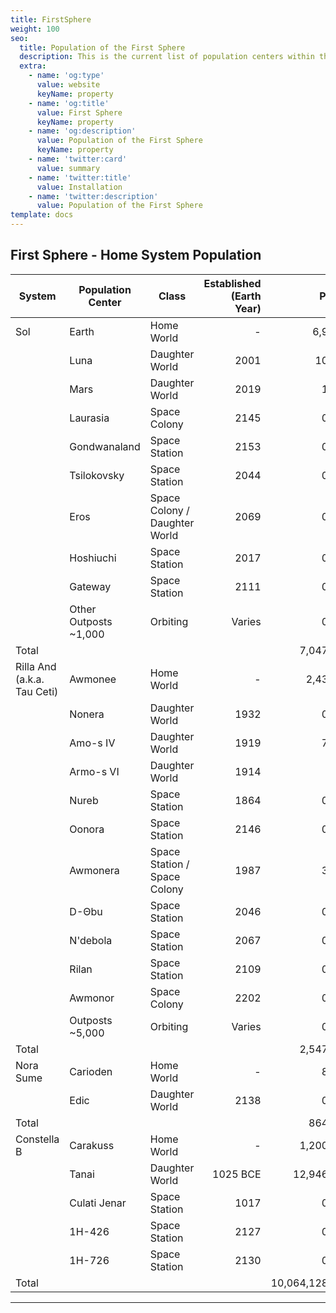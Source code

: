 ```yaml
---
title: FirstSphere
weight: 100
seo:
  title: Population of the First Sphere
  description: This is the current list of population centers within the First Sphere
  extra:
    - name: 'og:type'
      value: website
      keyName: property
    - name: 'og:title'
      value: First Sphere
      keyName: property
    - name: 'og:description'
      value: Population of the First Sphere
      keyName: property
    - name: 'twitter:card'
      value: summary
    - name: 'twitter:title'
      value: Installation
    - name: 'twitter:description'
      value: Population of the First Sphere
template: docs
---
```


## First Sphere - Home System Population

|   System                       |   Population Center      |   Class                          |   Established (Earth Year)  |            Pop M  |   Primary Race    |
|--------------------------------|--------------------------|----------------------------------|----------------------------:|------------------:|-------------------|
|   Sol                          |   Earth                  |   Home World                     |                          -  |          6,922.0  |   Human           |
|                                |   Luna                   |   Daughter World                 |                       2001  |           10.501  |   Human           |
|                                |   Mars                   |   Daughter World                 |                       2019  |            1.863  |   Human           |
|                                |   Laurasia               |   Space Colony                   |                       2145  |            0.007  |   Human           |
|                                |   Gondwanaland           |   Space Station                  |                       2153  |            0.010  |   Human           |
|                                |   Tsilokovsky            |   Space Station                  |                       2044  |            0.003  |   Human           |
|                                |   Eros                   |   Space Colony / Daughter World  |                       2069  |            0.305  |   Human           |
|                                |   Hoshiuchi              |   Space Station                  |                       2017  |            0.002  |   Human           |
|                                |   Gateway                |   Space Station                  |                       2111  |            0.003  |   Human / Eebek   |
|                                |   Other Outposts ~1,000  |   Orbiting                       |                     Varies  |            0.080  |   Human           |
|   Total                        |                          |                                  |                             |        7,047.201  |                   |
|   Rilla And (a.k.a. Tau Ceti)  |   Awmonee                |   Home World                     |                          -  |         2,433.00  |   Eebek           |
|                                |   Nonera                 |   Daughter World                 |                       1932  |            0.480  |   Eebek           |
|                                |   Amo-s IV               |   Daughter World                 |                       1919  |            7.470  |   Eebek           |
|                                |   Armo-s VI              |   Daughter World                 |                       1914  |             92.2  |   Eebek           |
|                                |   Nureb                  |   Space Station                  |                       1864  |            0.018  |   Eebek           |
|                                |   Oonora                 |   Space Station                  |                       2146  |            0.011  |   Eebek           |
|                                |   Awmonera               |   Space Station / Space Colony   |                       1987  |            3.800  |   Eebek           |
|                                |   D-&Theta;bu            |   Space Station                  |                       2046  |            0.010  |   Eebek           |
|                                |   N'debola               |   Space Station                  |                       2067  |            0.006  |   Eebek           |
|                                |   Rilan                  |   Space Station                  |                       2109  |            0.007  |   Eebek / Human   |
|                                |   Awmonor                |   Space Colony                   |                       2202  |            0.032  |   Eebek / Human   |
|                                |   Outposts ~5,000        |   Orbiting                       |                     Varies  |            0.250  |   Eebek           |
|   Total                        |                          |                                  |                             |        2,547.284  |                   |
|   Nora Sume                    |   Carioden               |   Home World                     |                          -  |            864.5  |   Fenbin          |
|                                |   Edic                   |   Daughter World                 |                       2138  |            0.081  |   Human / Fenbin  |
|   Total                        |                          |                                  |                             |          864.581  |                   |
|   Constella B                  |   Carakuss               |   Home World                     |                          -  |        1,200.000  |   Low Kaa         |
|                                |   Tanai                  |   Daughter World                 |                   1025 BCE  |       12,946.028  |   Tanaian         |
|                                |   Culati Jenar           |   Space Station                  |                       1017  |            0.001  |   -               |
|                                |   1H-426                 |   Space Station                  |                       2127  |            0.003  |   -               |
|                                |   1H-726                 |   Space Station                  |                       2130  |            0.004  |   -               |
|   Total                        |                          |                                  |                             |   10,064,128.010  |                   |

---
